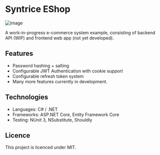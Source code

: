 # Syntrice EShop 

![image](https://github.com/user-attachments/assets/ce904e92-2229-47f4-912d-724dafa4d2be)

A work-in-progress e-commerce system example, consisting of backend API (WIP) and frontend web app (not yet developed).

## Features

- Password hashing + salting
- Configurable JWT Authentication with cookie support
- Configurable refresh token system
- Many more features currently in development.

## Technologies

- Languages: C# / .NET
- Frameworks: ASP.NET Core, Entity Framework Core
- Testing: NUnit 3, NSubstitute, Shouldly 

## Licence

This project is licenced under MIT.


